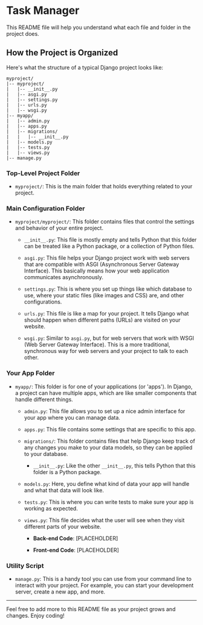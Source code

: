 # Task Manager

This README file will help you understand what each file and folder in the project does. 

## How the Project is Organized

Here's what the structure of a typical Django project looks like:

```
myproject/
|-- myproject/
|   |-- __init__.py
|   |-- asgi.py
|   |-- settings.py
|   |-- urls.py
|   |-- wsgi.py
|-- myapp/
|   |-- admin.py
|   |-- apps.py
|   |-- migrations/
|   |   |-- __init__.py
|   |-- models.py
|   |-- tests.py
|   |-- views.py
|-- manage.py
```

### Top-Level Project Folder

- `myproject/`: This is the main folder that holds everything related to your project.

### Main Configuration Folder

- `myproject/myproject/`: This folder contains files that control the settings and behavior of your entire project.

  - `__init__.py`: This file is mostly empty and tells Python that this folder can be treated like a Python package, or a collection of Python files.
  
  - `asgi.py`: This file helps your Django project work with web servers that are compatible with ASGI (Asynchronous Server Gateway Interface). This basically means how your web application communicates asynchronously.
  
  - `settings.py`: This is where you set up things like which database to use, where your static files (like images and CSS) are, and other configurations.
  
  - `urls.py`: This file is like a map for your project. It tells Django what should happen when different paths (URLs) are visited on your website.
  
  - `wsgi.py`: Similar to `asgi.py`, but for web servers that work with WSGI (Web Server Gateway Interface). This is a more traditional, synchronous way for web servers and your project to talk to each other.

### Your App Folder

- `myapp/`: This folder is for one of your applications (or 'apps'). In Django, a project can have multiple apps, which are like smaller components that handle different things.

  - `admin.py`: This file allows you to set up a nice admin interface for your app where you can manage data.
  
  - `apps.py`: This file contains some settings that are specific to this app.
  
  - `migrations/`: This folder contains files that help Django keep track of any changes you make to your data models, so they can be applied to your database.
  
    - `__init__.py`: Like the other `__init__.py`, this tells Python that this folder is a Python package.
  
  - `models.py`: Here, you define what kind of data your app will handle and what that data will look like.
  
  - `tests.py`: This is where you can write tests to make sure your app is working as expected.
  
  - `views.py`: This file decides what the user will see when they visit different parts of your website.

    - **Back-end Code**: [PLACEHOLDER]
  
    - **Front-end Code**: [PLACEHOLDER]

### Utility Script

- `manage.py`: This is a handy tool you can use from your command line to interact with your project. For example, you can start your development server, create a new app, and more.

---

Feel free to add more to this README file as your project grows and changes. Enjoy coding!
